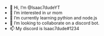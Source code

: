 - 👋 Hi, I’m @Isaac7dudeYT
- 👀 I’m interested in ur mom
- 🌱 I’m currently learning pythion and node.js
- 💞️ I’m looking to collaborate on a discord bot.
- 📫 My discord is Isaac7dude#1234

<!---
Isaac7dudeYT/Isaac7dudeYT is a ✨ special ✨ repository because its `README.md` (this file) appears on your GitHub profile.
You can click the Preview link to take a look at your changes.
--->
